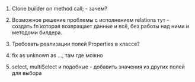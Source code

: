 1. Clone builder on method call; - зачем?

2. Возможное решение проблемы с исполнением relations тут - создать fn которая возвращает данные и всё, без работы над ними и методоми билдера.

3. Требовать реализации полей Properties в классе?

4. fix as unknown as ..., там где можно

5. select, multiSelect и подобные - добавить значения из других полей для выбора

